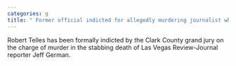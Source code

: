 ```yaml
---
categories: g
title: " Former official indicted for allegedly murdering journalist who investigated him"
---
```

Robert Telles has been formally indicted by the Clark County grand jury on the charge of murder in the stabbing death of Las Vegas Review-Journal reporter Jeff German.